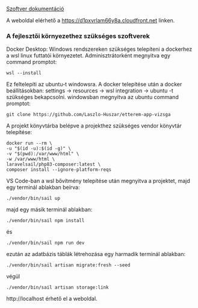 [Szoftver dokumentáció](szoftver-dokumentacio.pdf "download")

A weboldal elérhető a https://d1pxvrlam66y8a.cloudfront.net linken.

### A fejlesztői környezethez szükséges szoftverek
Docker Desktop: Windows rendszereken szükséges telepíteni a dockerhez a wsl linux futtatói környezetet. Adminisztrátorként megnyitva egy command promptot:
```console
wsl --install
```
Ez feltelepíti az ubuntu-t windowsra.
A docker telepítése után a docker beállításokban: settings -> resources -> wsl
integration -> ubuntu -t szükséges bekapcsolni.
windowsban megnyitva az ubuntu command promptot:
```console
git clone https://github.com/Laszlo-Huszar/etterem-app-vizsga
```
A projekt könyvtárba belépve a projekthez szükséges vendor könyvtár telepítése:
```console
docker run --rm \
-u "$(id -u):$(id -g)" \
-v "$(pwd):/var/www/html" \
-w /var/www/html \
laravelsail/php83-composer:latest \
composer install --ignore-platform-reqs
```
VS Code-ban a wsl bővítmény telepítése után megnyitva a projektet, majd egy terminál ablakban beírva:
```console
./vendor/bin/sail up
```
majd egy másik terminál ablakban:
```console
./vendor/bin/sail npm install
```
és
```console
./vendor/bin/sail npm run dev
```
ezután az adatbázis táblák létrehozása egy harmadik terminál ablakban:
```console
./vendor/bin/sail artisan migrate:fresh --seed
```
végül
```console
./vendor/bin/sail artisan storage:link
```
http://localhost érhető el a weboldal.

